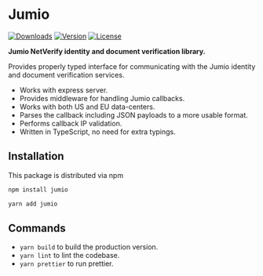 # Jumio

[![Downloads](https://img.shields.io/npm/dm/jumio.svg)](http://npm-stat.com/charts.html?package=jumio)
[![Version](https://img.shields.io/npm/v/jumio.svg)](http://npm.im/jumio)
[![License](https://img.shields.io/npm/l/jumio.svg)](http://opensource.org/licenses/MIT)

**Jumio NetVerify identity and document verification library.**

Provides properly typed interface for communicating with the Jumio identity and document verification services.

- Works with express server.
- Provides middleware for handling Jumio callbacks.
- Works with both US and EU data-centers.
- Parses the callback including JSON payloads to a more usable format.
- Performs callback IP validation.
- Written in TypeScript, no need for extra typings.

## Installation

This package is distributed via npm

```cmd
npm install jumio
```
```cmd
yarn add jumio
```

## Commands

- `yarn build` to build the production version.
- `yarn lint` to lint the codebase.
- `yarn prettier` to run prettier.
